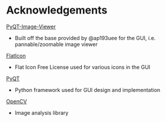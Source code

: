 # Acknowledgements 

[PyQT-Image-Viewer](https://github.com/ap193uee/PyQt-Image-Viewer)
- Built off the base provided by @ap193uee for the GUI, i.e. pannable/zoomable image viewer

[FlatIcon](https://www.flaticon.com/)
- Flat Icon Free License used for various icons in the GUI 

[PyQT](https://riverbankcomputing.com/software/pyqt/)
- Python framework used for GUI design and implementation

[OpenCV](https://opencv.org/)
- Image analysis library
